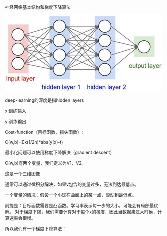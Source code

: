 神经网络基本结构和梯度下降算法

![神经网络原理图](https://github.com/SuperrrWu/deep-learning/blob/master/Image/%E7%A5%9E%E7%BB%8F%E7%BD%91%E7%BB%9C%E5%B1%95%E7%A4%BA%E5%9B%BE.jpg)

deep-learning的深度是指hidden layers

x:训练输入

y:训练输出

Cost-function（目标函数、损失函数）:

C(w,b)=Σx(1/2n)*abs(y(x)-t)

最小化问题可以使用梯度下降解决（gradient descent）

C(w,b)有两个变量，我们定义为V1，V2。

这是一个三维图像

通常可以通过微积分解决，如果v包含的变量过多，无法到达最低点。

一个变量的情况：假设一个小球在曲面上的某一点，滚动到最低点。

前提是：目标函数需要是凸函数。学习率表示每一步的大小，可能会有局部最优解。
对于梯度下降，我们需要计算对于每个x的梯度，因此当数据集过大时侯，计算速率会很慢。

所以我们有一个梯度下降算法：
